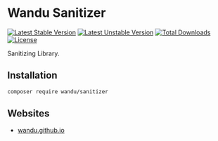 Wandu Sanitizer
===============

[![Latest Stable Version](https://poser.pugx.org/wandu/sanitizer/v/stable.svg)](https://packagist.org/packages/wandu/sanitizer)
[![Latest Unstable Version](https://poser.pugx.org/wandu/sanitizer/v/unstable.svg)](https://packagist.org/packages/wandu/sanitizer)
[![Total Downloads](https://poser.pugx.org/wandu/sanitizer/downloads.svg)](https://packagist.org/packages/wandu/sanitizer)
[![License](https://poser.pugx.org/wandu/sanitizer/license.svg)](https://packagist.org/packages/wandu/sanitizer)

Sanitizing Library.

## Installation

```bash
composer require wandu/sanitizer
```

## Websites

- [wandu.github.io](https://wandu.github.io)
